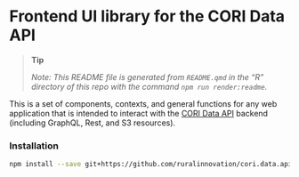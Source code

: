 # Frontend UI library for the CORI Data API

<div>

> **Tip**
>
> *Note: This README file is generated from `README.qmd` in the “R”
> directory of this repo with the command `npm run render:readme`.*

</div>

This is a set of components, contexts, and general functions for any web
application that is intended to interact with the
<a href="https://d6q5pgqgx5oy5.cloudfront.net" class="external"
target="_blank">CORI Data API</a> backend (including GraphQL, Rest, and
S3 resources).

### Installation

``` bash
npm install --save git+https://github.com/ruralinnovation/cori.data.api
```
